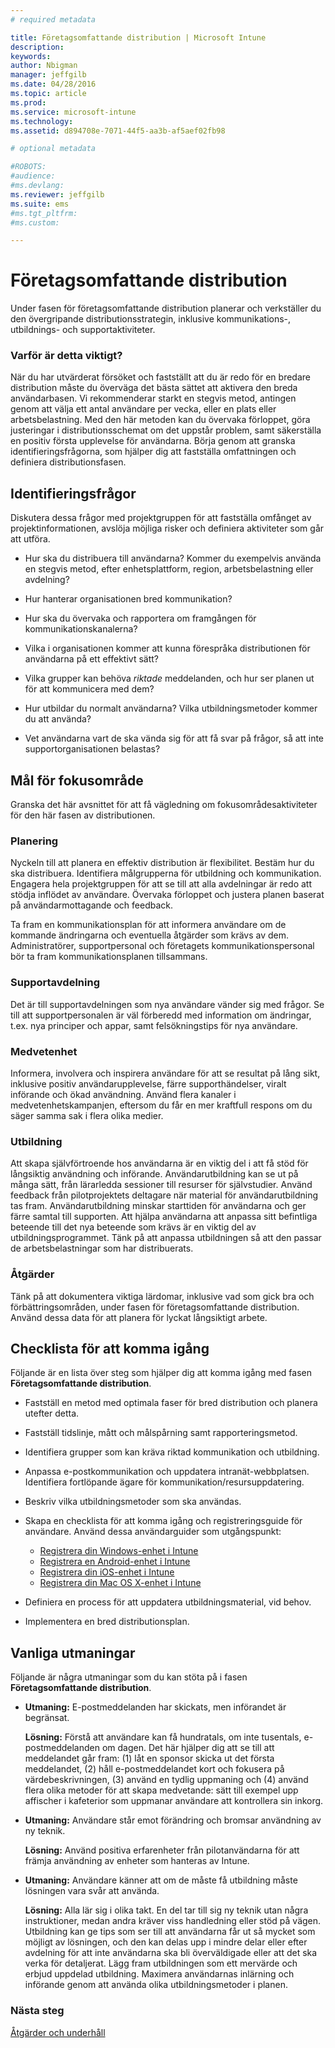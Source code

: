 ```yaml
---
# required metadata

title: Företagsomfattande distribution | Microsoft Intune
description:
keywords:
author: Nbigman
manager: jeffgilb
ms.date: 04/28/2016
ms.topic: article
ms.prod:
ms.service: microsoft-intune
ms.technology:
ms.assetid: d894708e-7071-44f5-aa3b-af5aef02fb98

# optional metadata

#ROBOTS:
#audience:
#ms.devlang:
ms.reviewer: jeffgilb
ms.suite: ems
#ms.tgt_pltfrm:
#ms.custom:

---
```


# Företagsomfattande distribution
Under fasen för företagsomfattande distribution planerar och verkställer du den övergripande distributionsstrategin, inklusive kommunikations-, utbildnings- och supportaktiviteter.

### Varför är detta viktigt?
När du har utvärderat försöket och fastställt att du är redo för en bredare distribution måste du överväga det bästa sättet att aktivera den breda användarbasen. Vi rekommenderar starkt en stegvis metod, antingen genom att välja ett antal användare per vecka, eller en plats eller arbetsbelastning. Med den här metoden kan du övervaka förloppet, göra justeringar i distributionsschemat om det uppstår problem, samt säkerställa en positiv första upplevelse för användarna.
Börja genom att granska identifieringsfrågorna, som hjälper dig att fastställa omfattningen och definiera distributionsfasen.

## Identifieringsfrågor
Diskutera dessa frågor med projektgruppen för att fastställa omfånget av projektinformationen, avslöja möjliga risker och definiera aktiviteter som går att utföra.

-   Hur ska du distribuera till användarna? Kommer du exempelvis använda en stegvis metod, efter enhetsplattform, region, arbetsbelastning eller avdelning?

-   Hur hanterar organisationen bred kommunikation?

-   Hur ska du övervaka och rapportera om framgången för kommunikationskanalerna?

-   Vilka i organisationen kommer att kunna förespråka distributionen för användarna på ett effektivt sätt?

-   Vilka grupper kan behöva *riktade* meddelanden, och hur ser planen ut för att kommunicera med dem?

-   Hur utbildar du normalt användarna? Vilka utbildningsmetoder kommer du att använda?

-   Vet användarna vart de ska vända sig för att få svar på frågor, så att inte supportorganisationen belastas?

## Mål för fokusområde
Granska det här avsnittet för att få vägledning om fokusområdesaktiviteter för den här fasen av distributionen.

### Planering
Nyckeln till att planera en effektiv distribution är flexibilitet. Bestäm hur du ska distribuera. Identifiera målgrupperna för utbildning och kommunikation. Engagera hela projektgruppen för att se till att alla avdelningar är redo att stödja inflödet av användare.
Övervaka förloppet och justera planen baserat på användarmottagande och feedback.

Ta fram en kommunikationsplan för att informera användare om de kommande ändringarna och eventuella åtgärder som krävs av dem. Administratörer, supportpersonal och företagets kommunikationspersonal bör ta fram kommunikationsplanen tillsammans.

### Supportavdelning
Det är till supportavdelningen som nya användare vänder sig med frågor. Se till att supportpersonalen är väl förberedd med information om ändringar, t.ex. nya principer och appar, samt felsökningstips för nya användare.

### Medvetenhet
Informera, involvera och inspirera användare för att se resultat på lång sikt, inklusive positiv användarupplevelse, färre supporthändelser, viralt införande och ökad användning. Använd flera kanaler i medvetenhetskampanjen, eftersom du får en mer kraftfull respons om du säger samma sak i flera olika medier.

### Utbildning
Att skapa självförtroende hos användarna är en viktig del i att få stöd för långsiktig användning och införande. Användarutbildning kan se ut på många sätt, från lärarledda sessioner till resurser för självstudier. Använd feedback från pilotprojektets deltagare när material för användarutbildning tas fram. Användarutbildning minskar starttiden för användarna och ger färre samtal till supporten. Att hjälpa användarna att anpassa sitt befintliga beteende till det nya beteende som krävs är en viktig del av utbildningsprogrammet. Tänk på att anpassa utbildningen så att den passar de arbetsbelastningar som har distribuerats.

### Åtgärder
Tänk på att dokumentera viktiga lärdomar, inklusive vad som gick bra och förbättringsområden, under fasen för företagsomfattande distribution. Använd dessa data för att planera för lyckat långsiktigt arbete.

## Checklista för att komma igång
Följande är en lista över steg som hjälper dig att komma igång med fasen **Företagsomfattande distribution**.

-   Fastställ en metod med optimala faser för bred distribution och planera utefter detta.

-   Fastställ tidslinje, mått och målspårning samt rapporteringsmetod.

-   Identifiera grupper som kan kräva riktad kommunikation och utbildning.

-   Anpassa e-postkommunikation och uppdatera intranät-webbplatsen. Identifiera fortlöpande ägare för kommunikation/resursuppdatering.

-   Beskriv vilka utbildningsmetoder som ska användas.

-   Skapa en checklista för att komma igång och registreringsguide för användare.
    Använd dessa användarguider som utgångspunkt:
    -  [Registrera din Windows-enhet i Intune](/intune/enduser/enroll-your-device-in-intune-windows)
    -  [Registrera en Android-enhet i Intune](/intune/enduser/enroll-your-device-in-intune-android)
    -  [Registrera din iOS-enhet i Intune](/intune/enduser/enroll-your-device-in-intune-ios)
    -  [Registrera din Mac OS X-enhet i Intune](/intune/enduser/enroll-your-device-in-intune-mac-os-x)

-   Definiera en process för att uppdatera utbildningsmaterial, vid behov.

-   Implementera en bred distributionsplan.

## Vanliga utmaningar
Följande är några utmaningar som du kan stöta på i fasen **Företagsomfattande distribution**.

-   **Utmaning:** E-postmeddelanden har skickats, men införandet är begränsat.

    **Lösning:** Förstå att användare kan få hundratals, om inte tusentals, e-postmeddelanden om dagen. Det här hjälper dig att se till att meddelandet går fram: (1) låt en sponsor skicka ut det första meddelandet, (2) håll e-postmeddelandet kort och fokusera på värdebeskrivningen, (3) använd en tydlig uppmaning och (4) använd flera olika metoder för att skapa medvetande: sätt till exempel upp affischer i kafeterior som uppmanar användare att kontrollera sin inkorg.

-   **Utmaning:** Användare står emot förändring och bromsar användning av ny teknik.

    **Lösning:** Använd positiva erfarenheter från pilotanvändarna för att främja användning av enheter som hanteras av Intune.

-   **Utmaning:** Användare känner att om de måste få utbildning måste lösningen vara svår att använda.

    **Lösning:** Alla lär sig i olika takt. En del tar till sig ny teknik utan några instruktioner, medan andra kräver viss handledning eller stöd på vägen. Utbildning kan ge tips som ser till att användarna får ut så mycket som möjligt av lösningen, och den kan delas upp i mindre delar eller efter avdelning för att inte användarna ska bli överväldigade eller att det ska verka för detaljerat. Lägg fram utbildningen som ett mervärde och erbjud uppdelad utbildning. Maximera användarnas inlärning och införande genom att använda olika utbildningsmetoder i planen.

### Nästa steg
[Åtgärder och underhåll](operations-and-maintenance.md)


<!--HONumber=Jun16_HO3-->


